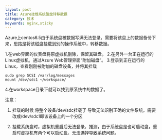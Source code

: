 ```yaml
---
layout: post
title: Azure挂载系统磁盘转移数据 
category: 技术 
keywords: nginx,sticky
---
```



Azure上centos6.5由于系统盘被数据写满无法登录，需要将该盘上的数据备份下来，思路是将该磁盘挂载到别的操作系统中，转移数据。

1.在web界面的仪表盘将原虚拟机删除，保留其磁盘。
2.在另外一台正在运行的Linux虚拟机，通过Azure Web管理界面“附加磁盘”。
3.登录到正在运行的Linux，查看刚刚被附加的磁盘设备，并将其挂载
```
sudo grep SCSI /var/log/messages
mount /dev/sdc1 ~/workspace/
```
4.在workspace目录下就可以找到原系统中的数据了。

注意：
1. 挂载的时候 将整个设备/dev/sdc挂载了 导致无法识别正确的文件系统。需要改成/dev/sdc1即该设备上的一个分区

2. 挂载系统盘时，虚拟机重启后无法登录，推测，由于系统盘是也可启动盘，重启时虚拟机有两个可以启动盘，无法选择导致系统问题。



